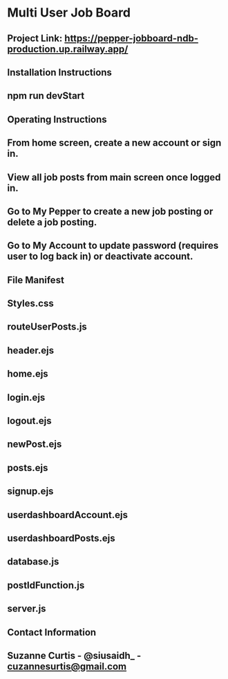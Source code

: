 # Multi User Job Board
## Project Link: https://pepper-jobboard-ndb-production.up.railway.app/

## Installation Instructions
## npm run devStart

## Operating Instructions
## From home screen, create a new account or sign in.
## View all job posts from main screen once logged in.
## Go to My Pepper to create a new job posting or delete a job posting.
## Go to My Account to update password (requires user to log back in) or deactivate account.

## File Manifest
## Styles.css
## routeUserPosts.js
## header.ejs
## home.ejs
## login.ejs
## logout.ejs
## newPost.ejs
## posts.ejs
## signup.ejs
## userdashboardAccount.ejs
## userdashboardPosts.ejs
## database.js
## postIdFunction.js
## server.js

## Contact Information
## Suzanne Curtis - @siusaidh_ - cuzannesurtis@gmail.com
